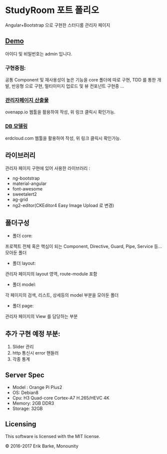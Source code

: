 # StudyRoom 포트 폴리오

Angular+Bootstrap 으로 구현한 스터디룸 관리자 페이지

## [Demo](http://221.149.240.50:8080)

아이디 및 비밀번호는 admin 입니다.

### 구현중점:

공통 Component 및 재사용성이 높은 기능을 core 폴더에 따로 구현,
TDD 를 통한 개발,
반응형 으로 구현,
멀티이미지 업로드 및 뷰 컨포넌트 구현중 ...

### [관리자페이지 산출물](https://ovenapp.io/project/MYzNyQ8I47w9O0CcJlCrUbUh6TzR3m08#fcVku)

ovenapp.io 웹툴을 활용하여 작성,
위 링크 클릭시 확인가능.

### [DB 모델링](https://www.erdcloud.com/d/5e95dCqdeBiSaHYEq)

erdcloud.com 웹툴을 활용하여 작성,
위 링크 클릭시 확인가능.

## 라이브러리

관리자 페이지 구현에 있어 사용한 라이브러리 :

-   ng-bootstrap
-   material-angular
-   font-awesome
-   sweetalert2
-   ag-grid
-   ng2-editor(CKEditor4 Easy Image Upload 로 변경)

## 폴더구성

-   폴더 core:

프로젝트 전체 혹은 핵심이 되는 Component, Directive, Guard, Pipe, Service 등... 모아둔 폴더

-   폴더 layout:

관리자 페이지의 layout 영역, route-module 포함

-   폴더 model:

각 페이지의 검색, 리스트, 상세등의 model 부분을 모아둔 폴더

-   폴더 page:

관리자 페이지의 View 를 담당하는 부분

## 추가 구현 예정 부분:

1.  Slider 관리
2.  http 통신시 error 핸들러
3.  각종 통계

## Server Spec

-   Model : Orange Pi Plus2
-   OS: Debian8
-   Cpu: H3 Quad-core Cortex-A7 H.265/HEVC 4K
-   Memory: 2GB DDR3
-   Storage: 32GB

## Licensing

This software is licensed with the MIT license.

© 2016-2017 Erik Barke, Monounity
